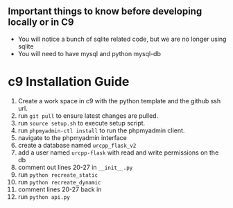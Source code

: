 ## Important things to know before developing locally or in C9

  - You will notice a bunch of sqlite related code, but we are no longer using sqlite
  - You will need to have mysql and python mysql-db
 
# c9 Installation Guide #

1. Create a work space in c9 with the python template and the github ssh url.
2. run `git pull` to ensure latest changes are pulled.
3. run `source setup.sh` to execute setup script.
4. run `phpmyadmin-ctl install` to run the phpmyadmin client.
5. navigate to the phpmyadmin interface
6. create a database named `urcpp_flask_v2`
7. add a user named `urcpp-flask` with read and write permissions on the db
8. comment out lines 20-27 in `__init__.py`
9. run `python recreate_static`
10. run `python recreate_dynamic`
11. comment lines 20-27 back in
12. run `python api.py`
